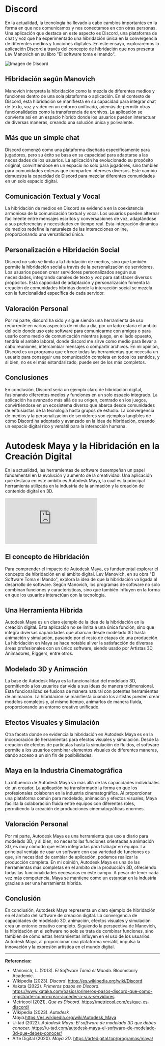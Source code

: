 # Discord

En la actualidad, la tecnología ha llevado a cabo cambios importantes en la forma en que nos comunicamos y nos conectamos en con otras personas. Una aplicación que destaca en este aspecto es Discord, una plataforma de chat y voz que ha experimentado una hibridación única en la convergencia de diferentes medios y funciones digitales. En este ensayo, exploraremos la aplicación Discord a través del concepto de hibridación que nos presenta Lev Manovich en su libro "El software toma el mando".

![Imagen de Discord](https://lincsbikers.co.uk/wp-content/uploads/2018/02/discord-image.png)

## Hibridación según Manovich

Manovich interpreta la hibridación como la mezcla de diferentes medios y funciones dentro de una sola plataforma o aplicación. En el contexto de Discord, esta hibridación se manifiesta en su capacidad para integrar chat de texto, voz y video en un entorno unificado, además de permitir otras funcionalidades como la transferencia de archivos. La aplicación se convierte así en un espacio híbrido donde los usuarios pueden interactuar de diversas maneras, creando una solución única y polivalente.

## Más que un simple chat

Discord comenzó como una plataforma diseñada específicamente para jugadores, pero su éxito se basa en su capacidad para adaptarse a las necesidades de los usuarios. La aplicación ha evolucionado su propósito original, convirtiéndose en un espacio no solo para jugadores, sino también para comunidades enteras que comparten intereses diversos. Este cambio demuestra la capacidad de Discord para mezclar diferentes comunidades en un solo espacio digital.

## Comunicación Textual y Vocal

La hibridación de medios en Discord se evidencia en la coexistencia armoniosa de la comunicación textual y vocal. Los usuarios pueden alternar fácilmente entre mensajes escritos y conversaciones de voz, adaptándose a sus preferencias y necesidades en tiempo real. Esta integración dinámica de medios redefine la naturaleza de las interacciones online, proporcionando una versatilidad única.

## Personalización e Hibridación Social

Discord no solo se limita a la hibridación de medios, sino que también permite la hibridación social a través de la personalización de servidores. Los usuarios pueden crear servidores personalizados según sus necesidades, integrando canales de texto y voz para satisfacer diversos propósitos. Esta capacidad de adaptación y personalización fomenta la creación de comunidades híbridas donde la interacción social se mezcla con la funcionalidad específica de cada servidor.

## Valoración Personal

Por mi parte, discord ha sido y sigue siendo una herramienta de uso recurrente en varios aspectos de mi día a día, por un lado estaría el ambito del ocio donde uso este software para comunicarme con amigos o para usarlo como medio de comunicación mientras juego, en el lado opuesto, tendría el ambito laboral, donde discord me sirve como medio para llevar a cabo reuniones, intercambiar mensajes o compartir archivos. En mi opinión, Discord es un programa que ofrece todas las herramientas que necesita un usuario para conseguir una comunicación completa en todos los sentidos, y si bien, no es el más estandarizado, puede ser de los más completos.

## Conclusiones

En conclusión, Discord sería un ejemplo claro de hibridación digital, fusionando diferentes medios y funciones en un solo espacio integrado. La aplicación ha avanzado más allá de su origen, centrado en los juegos, convirtiéndose en un ecosistema diverso que abarca desde comunidades de entusiastas de la tecnología hasta grupos de estudio. La convergencia de medios y la personalización de servidores son ejemplos tangibles de cómo Discord ha adoptado y avanzado en la idea de hibridación, creando un espacio digital rico y versátil para la interacción humana.

# Autodesk Maya y la Hibridación en la Creación Digital

En la actualidad, las herramientas de software desempeñan un papel fundamental en la evolución y aumento de la creatividad. Una aplicación que destaca en este ambito es Autodesk Maya, la cual es la principal herramienta utilizada en la industria de la animación y la creación de contenido digital en 3D.

![Imagen de la interfaz de Autodesk Maya](https://www.levelup.com/core/scripts/image_proxy.php?img=https://i.ytimg.com/vi/GKOHdUmW4d4/maxresdefault.jpg)

## El concepto de Hibridación

Para comprender el impacto de Autodesk Maya, es fundamental explorar el concepto de hibridación en el ámbito digital. Lev Manovich, en su obra "El Software Toma el Mando", explora la idea de que la hibridación va ligada al desarrollo de software. Según Manovich, los programas de software no solo combinan funciones y características, sino que también influyen en la forma en que los usuarios interactúan con la tecnología.

## Una Herramienta Híbrida

Autodesk Maya es un claro ejemplo de la idea de la hibridación en la creación digital. Esta aplicación no se limita a una única función, sino que integra diversas capacidades que abarcan desde modelado 3D hasta animación y simulación, pasando por el resto de etapas de una producción. La hibridación en Maya se hace notable al ver la satisfacción de diversas áreas profesionales con un único software, siendo usado por Artistas 3D, Animadores, Riggers, entre otros.

## Modelado 3D y Animación

La base de Autodesk Maya es la funcionalidad del modelado 3D, permitiendo a los usuarios dar vida a sus ideas de manera tridimensional. Esta funcionalidad se fusiona de manera natural con potentes herramientas de animación. La hibridación se manifiesta cuando los artistas pueden crear modelos complejos y, al mismo tiempo, animarlos de manera fluida, proporcionando un entorno creativo unificado.

## Efectos Visuales y Simulación

Otra faceta donde se evidencia la hibridación en Autodesk Maya es en la incorporación de herramientas para efectos visuales y simulación. Desde la creación de efectos de partículas hasta la simulación de fluidos, el software permite a los usuarios combinar elementos visuales de diferentes maneras, dando acceso a un sin fin de posibilidades.

## Maya en la Industria Cinematográfica

La influencia de Autodesk Maya va más allá de las capacidades individuales de un creador. La aplicación ha transformado la forma en que los profesionales colaboran en la industria cinematográfica. Al proporcionar una plataforma común para modelado, animación y efectos visuales, Maya facilita la colaboración fluida entre equipos con diferentes roles, permitiendo la creación de producciones cinematográficas enormes.

## Valoración Personal

Por mi parte, Autodesk Maya es una herramienta que uso a diario para modelado 3D, y si bien, no necesito las funciones orientadas a animación 3D, es muy cómodo que estén integradas para trabajar en equipo. La principal ventaja de usar un software con esa variedad de funciones es que, sin necesidad de cambiar de aplicación, podemos realizar la producción completa. En mi opinión, Autodesk Maya es una de las herramientas más completas en el ambito de la producción 3D, ofreciendo todas las funcionalidades necesarias en este campo. A pesar de tener cada vez más competencia, Maya se mantiene como un estandar en la industria gracias a ser una herramienta híbrida.

## Conclusión

En conclusión, Autodesk Maya representa un claro ejemplo de hibridación en el ámbito del software de creación digital. La convergencia de capacidades de modelado 3D, animación, efectos visuales y simulación crea un entorno creativo completo. Siguiendo la perspectiva de Manovich, la hibridación en el software no solo se trata de combinar funciones, sino también de cómo estas herramientas influyen en el uso de los usuarios. Autodesk Maya, al proporcionar una plataforma versátil, impulsa la innovación y la expresión artística en el mundo digital.

---

**Referencias:**
- Manovich, L. (2013). *El Software Toma el Mando*. Bloomsbury Academic.
- Wikipedia (2023). *Discord*. https://es.wikipedia.org/wiki/Discord
- Xakata (2022). *Primeros pasos en Discord*. https://www.xataka.com/basics/primeros-pasos-discord-que-como-registrarte-como-crear-acceder-a-sus-servidores
- Metricool (2021). *Que es Discord*. https://metricool.com/es/que-es-discord/
- Wikipedia (2023). *Autodesk Maya*.https://es.wikipedia.org/wiki/Autodesk_Maya
- U-tad (2022). *Autodesk Maya: El software de modelado 3D que debes conocer*. https://u-tad.com/autodesk-maya-el-software-de-modelado-3d-que-debes-conocer/
- Arte Digital (2020). *Maya 3D*. https://artedigital.top/programas/maya/
